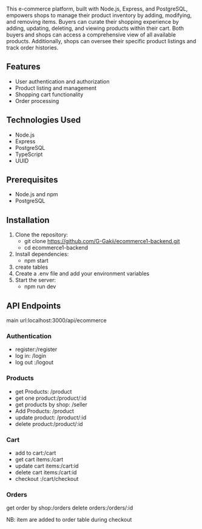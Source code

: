 This e-commerce platform, built with Node.js, Express, and PostgreSQL, empowers shops to manage their product inventory by adding, modifying, and removing items. Buyers can curate their shopping experience by adding, updating, deleting, and viewing products within their cart. Both buyers and shops can access a comprehensive view of all available products. Additionally, shops can oversee their specific product listings and track order histories.

## Features

- User authentication and authorization
- Product listing and management
- Shopping cart functionality
- Order processing

## Technologies Used

- Node.js
- Express
- PostgreSQL
- TypeScript
- UUID

## Prerequisites

- Node.js and npm
- PostgreSQL

## Installation

1. Clone the repository:
   - git clone https://github.com/G-Gakii/ecommerce1-backend.git
   - cd ecommerce1-backend
2. Install dependencies:
   - npm start
3. create tables
4. Create a .env file and add your environment variables
5. Start the server:
   - npm run dev

## API Endpoints

main url:localhost:3000/api/ecommerce

### Authentication

- register:/register
- log in: /login
- log out :/logout

### Products

- get Products: /product
- get one product:/product/:id
- get products by shop: /seller
- Add Products: /product
- update product: /product/:id
- delete product:/product/:id

### Cart

- add to cart:/cart
- get cart items:/cart
- update cart items:/cart:id
- delete cart items:/cart:id
- checkout :/cart/checkout

### Orders

get order by shop:/orders
delete orders:/orders/:id

NB: item are added to order table during checkout
